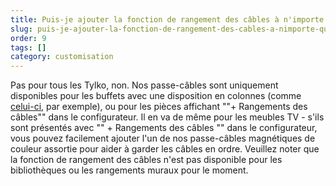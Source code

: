 ```yaml
---
title: Puis-je ajouter la fonction de rangement des câbles à n'importe quel meuble Tylko ?
slug: puis-je-ajouter-la-fonction-de-rangement-des-cables-a-nimporte-quel-meuble-tylko
order: 9
tags: []
category: customisation
---
```


Pas pour tous les Tylko, non. Nos passe-câbles sont uniquement disponibles pour les buffets avec une disposition en colonnes (comme [celui-ci](https://tylko.com/fr/etagere/sideboards/3222789/?cv=0&board=cat_3__type_all__id_4320), par exemple), ou pour les pièces affichant ""+ Rangements des câbles"" dans le configurateur. Il en va de même pour les meubles TV - s'ils sont présentés avec "" + Rangements des câbles "" dans le configurateur, vous pouvez facilement ajouter l'un de nos passe-câbles magnétiques de couleur assortie pour aider à garder les câbles en ordre. Veuillez noter que la fonction de rangement des câbles n'est pas disponible pour les bibliothèques ou les rangements muraux pour le moment.
